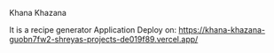 Khana Khazana

It is a recipe generator Application 
Deploy on: https://khana-khazana-guobn7fw2-shreyas-projects-de019f89.vercel.app/
